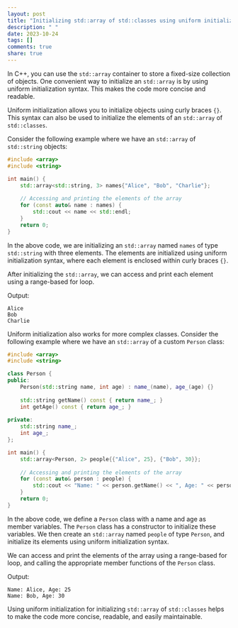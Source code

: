 ```yaml
---
layout: post
title: "Initializing std::array of std::classes using uniform initialization in C++"
description: " "
date: 2023-10-24
tags: []
comments: true
share: true
---
```


In C++, you can use the `std::array` container to store a fixed-size collection of objects. One convenient way to initialize an `std::array` is by using uniform initialization syntax. This makes the code more concise and readable.

Uniform initialization allows you to initialize objects using curly braces `{}`. This syntax can also be used to initialize the elements of an `std::array` of `std::classes`.

Consider the following example where we have an `std::array` of `std::string` objects:

```cpp
#include <array>
#include <string>

int main() {
    std::array<std::string, 3> names{"Alice", "Bob", "Charlie"};
    
    // Accessing and printing the elements of the array
    for (const auto& name : names) {
        std::cout << name << std::endl;
    }
    return 0;
}
```

In the above code, we are initializing an `std::array` named `names` of type `std::string` with three elements. The elements are initialized using uniform initialization syntax, where each element is enclosed within curly braces `{}`.

After initializing the `std::array`, we can access and print each element using a range-based for loop.

Output:
```
Alice
Bob
Charlie
```

Uniform initialization also works for more complex classes. Consider the following example where we have an `std::array` of a custom `Person` class:

```cpp
#include <array>
#include <string>

class Person {
public:
    Person(std::string name, int age) : name_(name), age_(age) {}
    
    std::string getName() const { return name_; }
    int getAge() const { return age_; }
    
private:
    std::string name_;
    int age_;
};

int main() {
    std::array<Person, 2> people{{"Alice", 25}, {"Bob", 30}};
    
    // Accessing and printing the elements of the array
    for (const auto& person : people) {
        std::cout << "Name: " << person.getName() << ", Age: " << person.getAge() << std::endl;
    }
    return 0;
}
```

In the above code, we define a `Person` class with a name and age as member variables. The `Person` class has a constructor to initialize these variables. We then create an `std::array` named `people` of type `Person`, and initialize its elements using uniform initialization syntax.

We can access and print the elements of the array using a range-based for loop, and calling the appropriate member functions of the `Person` class.

Output:
```
Name: Alice, Age: 25
Name: Bob, Age: 30
```

Using uniform initialization for initializing `std::array` of `std::classes` helps to make the code more concise, readable, and easily maintainable.